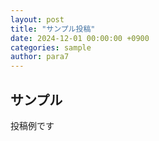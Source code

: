 ```yaml
---
layout: post
title: "サンプル投稿"
date: 2024-12-01 00:00:00 +0900
categories: sample
author: para7
---
```


## サンプル

投稿例です
